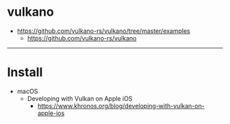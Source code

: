 # vulkano

- https://github.com/vulkano-rs/vulkano/tree/master/examples
  - https://github.com/vulkano-rs/vulkano

<hr />

# Install
- macOS
  - Developing with Vulkan on Apple iOS
    - https://www.khronos.org/blog/developing-with-vulkan-on-apple-ios
